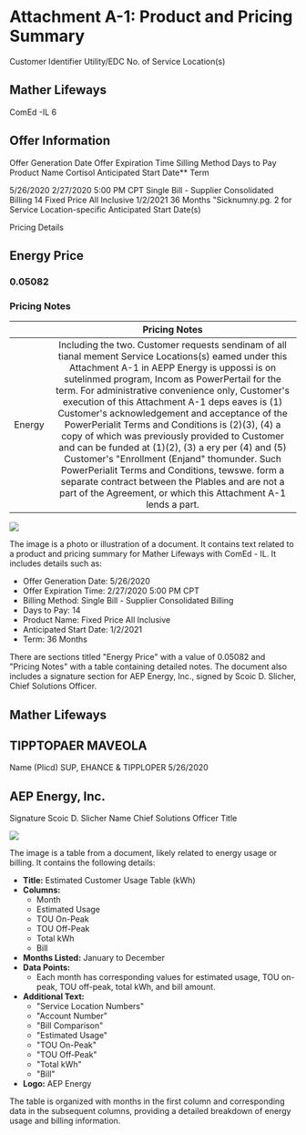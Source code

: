 # Attachment A-1: Product and Pricing Summary 

Customer Identifier
Utility/EDC
No. of Service Location(s)

## Mather Lifeways

ComEd -IL
6

## Offer Information

Offer Generation Date
Offer Expiration Time
Silling Method
Days to Pay
Product Name
Cortisol Anticipated Start Date**
Term

5/26/2020
$2 / 27 / 2020$ 5:00 PM CPT
Single Bill - Supplier Consolidated Billing
14
Fixed Price All Inclusive
$1 / 2 / 2021$
36 Months
"Sicknumny.pg. 2 for Service Location-specific Anticipated Start Date(s)

Pricing Details

## Energy Price

### 0.05082

### Pricing Notes

|  | Pricing Notes |
| :--: | :--: |
| Energy | Including the two. Customer requests sendinam of all tianal mement Service Locations(s) eamed under this Attachment A-1 in AEPP Energy is uppossi is on sutelinmed program, Incom as PowerPertail for the term. For administrative convenience only, Customer's execution of this Attachment A-1 deps eaves is (1) Customer's acknowledgement and acceptance of the PowerPerialit Terms and Conditions is (2)(3), (4) a copy of which was previously provided to Customer and can be funded at (1)(2), (3) a ery per (4) and (5) Customer's "Enrollment (Enjand" thomunder. Such PowerPerialit Terms and Conditions, tewswe. form a separate contract between the Plables and are not a part of the Agreement, or which this Attachment A-1 lends a part. |

![](images/img-0.jpeg)

The image is a photo or illustration of a document. It contains text related to a product and pricing summary for Mather Lifeways with ComEd - IL. It includes details such as:

- Offer Generation Date: 5/26/2020
- Offer Expiration Time: $2 / 27 / 2020$ 5:00 PM CPT
- Billing Method: Single Bill - Supplier Consolidated Billing
- Days to Pay: 14
- Product Name: Fixed Price All Inclusive
- Anticipated Start Date: $1 / 2 / 2021$
- Term: 36 Months

There are sections titled "Energy Price" with a value of 0.05082 and "Pricing Notes" with a table containing detailed notes. The document also includes a signature section for AEP Energy, Inc., signed by Scoic D. Slicher, Chief Solutions Officer.

## Mather Lifeways

## TIPPTOPAER MAVEOLA

Name (Plicd)
SUP, EHANCE \& TIPPLOPER
5/26/2020

## AEP Energy, Inc.

Signature
Scoic D. Slicher
Name
Chief Solutions Officer
Title

![](images/img-1.jpeg)

The image is a table from a document, likely related to energy usage or billing. It contains the following details:

- **Title:** Estimated Customer Usage Table (kWh)
- **Columns:**
  - Month
  - Estimated Usage
  - TOU On-Peak
  - TOU Off-Peak
  - Total kWh
  - Bill
- **Months Listed:** January to December
- **Data Points:**
  - Each month has corresponding values for estimated usage, TOU on-peak, TOU off-peak, total kWh, and bill amount.
- **Additional Text:**
  - "Service Location Numbers"
  - "Account Number"
  - "Bill Comparison"
  - "Estimated Usage"
  - "TOU On-Peak"
  - "TOU Off-Peak"
  - "Total kWh"
  - "Bill"
- **Logo:** AEP Energy

The table is organized with months in the first column and corresponding data in the subsequent columns, providing a detailed breakdown of energy usage and billing information.
